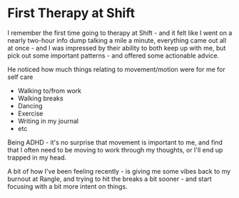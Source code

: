 # First Therapy at Shift

I remember the first time going to therapy at Shift - and it felt like I went on a nearly two-hour info dump talking a mile a minute, everything came out all at once - and I was impressed by their ability to both keep up with me, but pick out some important patterns - and offered some actionable advice. 

He noticed how much things relating to movement/motion were for me for self care

- Walking to/from work
- Walking breaks
- Dancing
- Exercise
- Writing in my journal 
- etc 

Being ADHD - it's no surprise that movement is important to me, and find that I often need to be moving to work through my thoughts, or I'll end up trapped in my head. 

A bit of how I've been feeling recently - is giving me some vibes back to my burnout at Rangle, and trying to hit the breaks a bit sooner - and start focusing with a bit more intent on things.